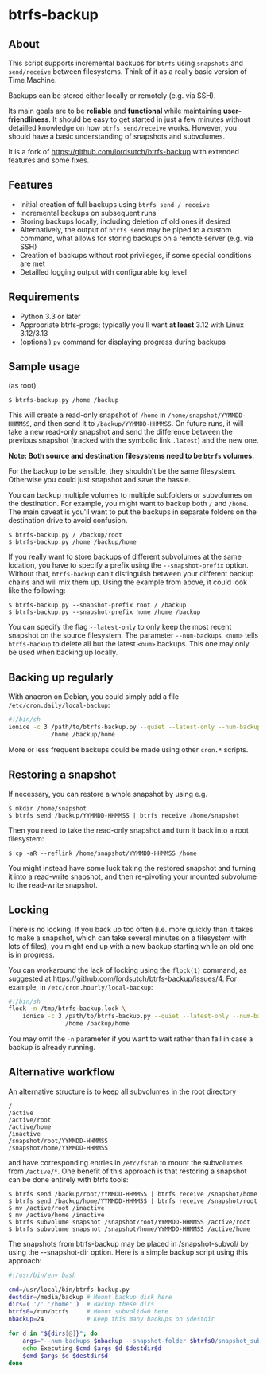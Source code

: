 btrfs-backup
============

About
-----
This script supports incremental backups for ``btrfs`` using ``snapshots``
and ``send/receive`` between filesystems.  Think of it as a really basic
version of Time Machine.

Backups can be stored either locally or remotely (e.g. via SSH).

Its main goals are to be **reliable** and **functional** while maintaining
**user-friendliness**. It should be easy to get started in just a few
minutes without detailled knowledge on how ``btrfs send/receive``
works. However, you should have a basic understanding of snapshots
and subvolumes.

It is a fork of https://github.com/lordsutch/btrfs-backup with extended
features and some fixes.


Features
--------
* Initial creation of full backups using ``btrfs send / receive``
* Incremental backups on subsequent runs
* Storing backups locally, including deletion of old ones if desired
* Alternatively, the output of ``btrfs send`` may be piped to a custom
  command, what allows for storing backups on a remote server (e.g. via
  SSH)
* Creation of backups without root privileges, if some special conditions
  are met
* Detailled logging output with configurable log level


Requirements
------------
* Python 3.3 or later
* Appropriate btrfs-progs; typically you'll want **at least** 3.12 with
  Linux 3.12/3.13
* (optional) ``pv`` command for displaying progress during backups


Sample usage
------------
(as root)

	$ btrfs-backup.py /home /backup

This will create a read-only snapshot of ``/home``
in ``/home/snapshot/YYMMDD-HHMMSS``, and then send it to
``/backup/YYMMDD-HHMMSS``. On future runs, it will take a new read-only
snapshot and send the difference between the previous snapshot (tracked
with the symbolic link ``.latest``) and the new one.

**Note: Both source and destination filesystems need to be ``btrfs``
volumes.**

For the backup to be sensible, they shouldn't be the same filesystem.
Otherwise you could just snapshot and save the hassle.

You can backup multiple volumes to multiple subfolders or subvolumes on the
destination.  For example, you might want to backup both ``/`` and ``/home``.
The main caveat is you'll want to put the backups in separate folders
on the destination drive to avoid confusion.

	$ btrfs-backup.py / /backup/root
	$ btrfs-backup.py /home /backup/home

If you really want to store backups of different subvolumes at the same
location, you have to specify a prefix using the ``--snapshot-prefix``
option. Without that, ``btrfs-backup`` can't distinguish between your
different backup chains and will mix them up. Using the example from
above, it could look like the following:

	$ btrfs-backup.py --snapshot-prefix root / /backup
	$ btrfs-backup.py --snapshot-prefix home /home /backup

You can specify the flag ``--latest-only`` to only keep the most recent
snapshot on the source filesystem. The parameter ``--num-backups <num>``
tells ``btrfs-backup`` to delete all but the latest ``<num>``
backups. This one may only be used when backing up locally.


Backing up regularly
--------------------
With anacron on Debian, you could simply add a file ``/etc/cron.daily/local-backup``:

```sh
#!/bin/sh
ionice -c 3 /path/to/btrfs-backup.py --quiet --latest-only --num-backups 2 \
            /home /backup/home
```

More or less frequent backups could be made using other ``cron.*`` scripts.


Restoring a snapshot
--------------------
If necessary, you can restore a whole snapshot by using e.g.

	$ mkdir /home/snapshot
	$ btrfs send /backup/YYMMDD-HHMMSS | btrfs receive /home/snapshot

Then you need to take the read-only snapshot and turn it back into a
root filesystem:

	$ cp -aR --reflink /home/snapshot/YYMMDD-HHMMSS /home

You might instead have some luck taking the restored snapshot and turning it
into a read-write snapshot, and then re-pivoting your mounted
subvolume to the read-write snapshot.


Locking
-------
There is no locking. If you back up too often (i.e. more quickly than
it takes to make a snapshot, which can take several minutes on a
filesystem with lots of files), you might end up with a new backup
starting while an old one is in progress.

You can workaround the lack of locking using the ``flock(1)`` command, as
suggested at https://github.com/lordsutch/btrfs-backup/issues/4. For
example, in ``/etc/cron.hourly/local-backup``:

```sh
#!/bin/sh
flock -n /tmp/btrfs-backup.lock \
    ionice -c 3 /path/to/btrfs-backup.py --quiet --latest-only --num-backups 2 \
                /home /backup/home
```

You may omit the ``-n`` parameter if you want to wait rather than fail
in case a backup is already running.


Alternative workflow
--------------------
An alternative structure is to keep all subvolumes in the root directory

	/
	/active
	/active/root
	/active/home
	/inactive
	/snapshot/root/YYMMDD-HHMMSS
	/snapshot/home/YYMMDD-HHMMSS

and have corresponding entries in ``/etc/fstab`` to mount the subvolumes
from ``/active/*``. One benefit of this approach is that restoring
a snapshot can be done entirely with btrfs tools:

	$ btrfs send /backup/root/YYMMDD-HHMMSS | btrfs receive /snapshot/home
	$ btrfs send /backup/home/YYMMDD-HHMMSS | btrfs receive /snapshot/root
	$ mv /active/root /inactive
	$ mv /active/home /inactive
	$ btrfs subvolume snapshot /snapshot/root/YYMMDD-HHMMSS /active/root
	$ btrfs subvolume snapshot /snapshot/home/YYMMDD-HHMMSS /active/home

The snapshots from btrfs-backup may be placed in /snapshot-subvol/ by
using the --snapshot-dir option. Here is a simple backup script using
this approach:

```bash
#!/usr/bin/env bash

cmd=/usr/local/bin/btrfs-backup.py
destdir=/media/backup # Mount backup disk here
dirs=( '/' '/home' )  # Backup these dirs
btrfs0=/run/btrfs     # Mount subvolid=0 here
nbackup=24            # Keep this many backups on $destdir

for d in "${dirs[@]}"; do
    args="--num-backups $nbackup --snapshot-folder $btrfs0/snapshot_subvol$d --latest-only"
    echo Executing $cmd $args $d $destdir$d
    $cmd $args $d $destdir$d
done
```
